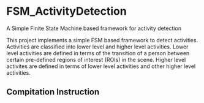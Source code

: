 # FSM_ActivityDetection
A Simple Finite State Machine based framework for activity detection

This project implements a simple FSM based framework to detect activities. Activities are classified into lower level and higher level activities.
Lower level activities are defined in terms of the transition of a person between certain pre-defined regions of interest (ROIs)
in the scene. Higher level activites are defined in terms of lower level activities and other higher level activities.

## Compitation Instruction
```
```

